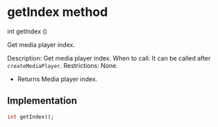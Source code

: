 


# getIndex method








int getIndex
()





<p>Get media player index.</p>
<p>Description: Get media player index.
When to call: It can be called after <code>createMediaPlayer</code>.
Restrictions: None.</p>
<ul>
<li>Returns Media player index.</li>
</ul>



## Implementation

```dart
int getIndex();
```







